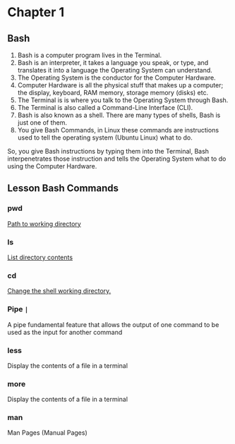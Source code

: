 # Chapter 1

## Bash

1. Bash is a computer program lives in the Terminal.&#x20;
2. Bash is an interpreter, it takes a language you speak, or type, and translates it into a language the Operating System can understand.&#x20;
3. The Operating System is the conductor for the Computer Hardware.&#x20;
4. Computer Hardware is all the physical stuff that makes up a computer; the display, keyboard, RAM memory, storage memory (disks) etc.
5. The Terminal is is where you talk to the Operating System through Bash.&#x20;
6. The Terminal is also called a Command-Line Interface (CLI).
7. Bash is also known as a shell. There are many types of shells, Bash is just one of them.&#x20;
8. You give Bash Commands, in Linux these commands are instructions used to tell the operating system (Ubuntu Linux) what to do.

So, you give Bash instructions by typing them into the Terminal, Bash interpenetrates those instruction and tells the Operating System what to do using the Computer Hardware.&#x20;



## Lesson Bash Commands&#x20;

### pwd

[Path to working directory ](../../bash/cheat-sheet.md#navigating-directories)

### **ls**

[List directory contents](../../bash/cheat-sheet.md#navigating-directories)

### cd&#x20;

[Change the shell working directory.](../../bash/cheat-sheet.md#navigating-directories)

### Pipe `|`&#x20;

A pipe fundamental feature that allows the output of one command to be used as the input for another command&#x20;

### less&#x20;

Display the contents of a file in a terminal

### more

Display the contents of a file in a terminal

### man

Man Pages (Manual Pages)
